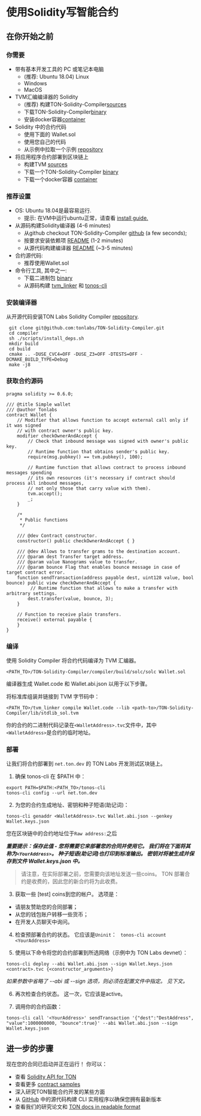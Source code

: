# 使用Solidity写智能合约

## 在你开始之前
### 你需要
-   带有基本开发工具的 PC 或笔记本电脑
    -   (推荐: Ubuntu 18.04) Linux
    -   Windows
    -   MacOS
-   TVM汇编编译器的 Solidity
    -   (推荐) 构建TON-Solidity-Compiler[sources](https://github.com/tonlabs/TON-Solidity-Compiler)
    -   下载TON-Solidity-Compiler[binary](https://github.com/tonlabs/TON-Solidity-Compiler/releases/download/0.25/solc0.25.tar.gz)
    -   安装docker容器[container](https://hub.docker.com/r/tonlabs/compilers)
-   Solidity 中的合约代码
    -   使用下面的 Wallet.sol
    -   使用您自己的代码
    -   从示例中拉取一个示例 [repository](https://github.com/tonlabs/samples/tree/master/solidity)
-   将应用程序合约部署到区块链上
    -   构建TVM [sources](https://github.com/tonlabs/TVM-linker/tree/master/tvm_linker)
    -   下载一个TON-Solidity-Compiler [binary](https://github.com/tonlabs/TON-Solidity-Compiler/releases/download/0.25/tools0.25.tar.gz)
    -   下载一个docker容器 [container](https://hub.docker.com/r/tonlabs/compilers)
### 推荐设置
-   OS: Ubuntu 18.04是最容易运行.
    -   提示: 在VM中运行ubuntu正常，请查看 [install guide.](https://docs.ton.dev/86757ecb2/v/0/p/69f25e-get-ubuntu-vm/b/744d13)
-   从源码构建Solidity编译器 (4-6 minutes)
    -   从github checkout TON-Solidity-Compiler [github](https://github.com/tonlabs/TON-Solidity-Compiler/) (a few seconds);
    -   按要求安装依赖项 [README](https://github.com/tonlabs/TON-Solidity-Compiler/blob/master/README.md) (1-2 minutes)
    -   从源代码构建编译器 [README](https://github.com/tonlabs/TON-Solidity-Compiler/blob/master/README.md) (~3-5 minutes)
-   合约源代码:
    -   推荐使用Wallet.sol
-   命令行工具, 其中之一:
    -   下载二进制包 [binary](https://github.com/tonlabs/TON-Solidity-Compiler/releases/download/0.25/tools0.25.tar.gz) 
    -   从源码构建 [tvm_linker](https://github.com/tonlabs/TVM-linker/tree/master/tvm_linker) 和 [tonos-cli](https://github.com/tonlabs/tonos-cli) 

### 安装编译器

从开源代码安装TON Labs Solidity Compiler [repository](https://github.com/tonlabs/TON-Solidity-Compiler).
```
 git clone git@github.com:tonlabs/TON-Solidity-Compiler.git
 cd compiler 
 sh ./scripts/install_deps.sh
 mkdir build
 cd build
 cmake .. -DUSE_CVC4=OFF -DUSE_Z3=OFF -DTESTS=OFF -DCMAKE_BUILD_TYPE=Debug
 make -j8
 ```  
 
 
### 获取合约源码
```
pragma solidity >= 0.6.0;

/// @title Simple wallet
/// @author Tonlabs
contract Wallet {
    // Modifier that allows function to accept external call only if it was signed
    // with contract owner's public key.
    modifier checkOwnerAndAccept {
        // Check that inbound message was signed with owner's public key.
        // Runtime function that obtains sender's public key.
        require(msg.pubkey() == tvm.pubkey(), 100);

        // Runtime function that allows contract to process inbound messages spending
        // its own resources (it's necessary if contract should process all inbound messages,
        // not only those that carry value with them).
        tvm.accept();
        _;
    }

    /*
     * Public functions
     */

    /// @dev Contract constructor.
    constructor() public checkOwnerAndAccept { }

    /// @dev Allows to transfer grams to the destination account.
    /// @param dest Transfer target address.
    /// @param value Nanograms value to transfer.
    /// @param bounce Flag that enables bounce message in case of target contract error.
    function sendTransaction(address payable dest, uint128 value, bool bounce) public view checkOwnerAndAccept {
         // Runtime function that allows to make a transfer with arbitrary settings.
        dest.transfer(value, bounce, 3);
    }
	
    // Function to receive plain transfers.
    receive() external payable {
    }
}
```  
  
 
 
 ### 编译
使用 Solidity Compiler 将合约代码编译为 TVM 汇编器。
```
<PATH_TO>/TON-Solidity-Compiler/compiler/build/solc/solc Wallet.sol
```
编译器生成 Wallet.code 和 Wallet.abi.json 以用于以下步骤。  
  
将标准库组装并链接到 TVM 字节码中：
```
<PATH_TO>/tvm_linker compile Wallet.code --lib <path-to>/TON-Solidity-Compiler/lib/stdlib_sol.tvm
```
你的合约的二进制代码记录在`<WalletAddress>.tvc`文件中，其中`<WalletAddress>`是合约的临时地址。  

### 部署
让我们将合约部署到 `net.ton.dev` 的 TON Labs 开发测试区块链上。
1) 确保 tonos-cli 在 $PATH 中：
```
export PATH=$PATH:<PATH_TO>/tonos-cli
tonos-cli config --url net.ton.dev
```
2) 为您的合约生成地址、密钥和种子短语(助记词)：
```
tonos-cli genaddr <WalletAddress>.tvc Wallet.abi.json --genkey Wallet.keys.json
```
您在区块链中的合约地址位于`Raw address:`之后

***重要提示：保存此值 - 您将需要它来部署您的合同并使用它。 我们将在下面将其称为`<YourAddress>`。 种子短语(助记词)也打印到标准输出。 密钥对将被生成并保存到文件 Wallet.keys.json 中。***

>请注意，在实际部署之前，您需要向该地址发送一些coins。 TON 部署合约是收费的，因此您的新合约将为此收费。

3) 获取一些 [test] coins到您的帐户。 选项是：
- 请朋友赞助您的合同部署；
- 从您的钱包账户转移一些货币；
- 在开发人员聊天中询问。

4) 检查预部署合约的状态。 它应该是`Uninit`：
``` tonos-cli account <YourAddress>```  

5) 使用以下命令将您的合约部署到所选网络（示例中为 TON Labs devnet）：
```
tonos-cli deploy --abi Wallet.abi.json --sign Wallet.keys.json <contract>.tvc {<constructor_arguments>}
```
*如果参数中省略了 --abi 或 --sign 选项，则必须在配置文件中指定。 见下文。*

6) 再次检查合约状态。 这一次，它应该是active。
  
7) 调用你的合约函数：
```
tonos-cli call '<YourAddress>' sendTransaction '{"dest":"DestAddress", "value":1000000000, "bounce":true}' --abi Wallet.abi.json --sign Wallet.keys.json
```  


## 进一步的步骤

现在您的合同已启动并正在运行！ 你可以：

-   查看 [Solidity API for TON](https://github.com/tonlabs/TON-Solidity-Compiler/blob/master/API.md)
-   查看更多 [contract samples](https://github.com/tonlabs/samples/tree/master/solidity)
-   深入研究TON智能合约开发的某些方面
-   从 [GitHub](https://github.com/tonlabs/tonos-cli) 中的源代码构建 CLI 实用程序以确保您拥有最新版本 
-   查看我们的研究论文和 [TON docs in readable format](https://docs.ton.dev/86757ecb2/p/07ddda-walk-through-the-catchain)
